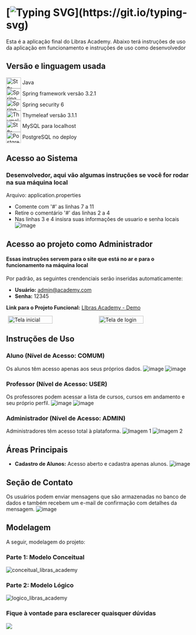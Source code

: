 # [![Typing SVG](https://readme-typing-svg.herokuapp.com?font=Fira+Code&weight=500&size=30&pause=1000&color=21AEF7&random=false&width=650&lines=Ol%C3%A1!+Bem+vindo(a)+ao+Libras+Academy!)](https://git.io/typing-svg)
Esta é a aplicação final do Libras Academy. Abaixo terá instruções de uso da aplicação em funcionamento e instruções de uso como desenvolvedor
<div style="display: inline_block" align = "left" >
 <h2>Versão e linguagem usada</h2>
<img align="center" alt="Ste-Java" height="30" width="40" src="https://cdn.jsdelivr.net/gh/devicons/devicon/icons/java/java-original.svg"> Java <br>
<img align="center" alt="Spring Framework" height="30" width="40" src="https://cdn.jsdelivr.net/gh/devicons/devicon/icons/spring/spring-original-wordmark.svg"> Spring framework versão 3.2.1 <br>
<img align="center" alt="Spring Framework" height="30" width="40" src="https://cdn.jsdelivr.net/gh/devicons/devicon/icons/spring/spring-original-wordmark.svg"> Spring security 6 <br>
<img align="center" alt="Thymeleaf" height="28" width="40" src="https://www.thymeleaf.org/images/thymeleaf.png"> Thymeleaf versão 3.1.1 <br>
<img align="center" alt="Ste-Mysql" height="30" width="40" src="https://cdn.jsdelivr.net/gh/devicons/devicon/icons/mysql/mysql-original.svg"> MySQL para localhost <br>
<img align="center" alt="PostgreSQL" height="30" width="40" src="https://cdn.jsdelivr.net/gh/devicons/devicon/icons/postgresql/postgresql-original-wordmark.svg"> PostgreSQL no deploy
</div>
  
 ## Acesso ao Sistema
### Desenvolvedor, aqui vão algumas instruções se você for rodar na sua máquina local
Arquivo: application.properties
- Comente com '#' as linhas 7 a 11
- Retire o comentário '#' das linhas 2 a 4
- Nas linhas 3 e 4 insisra suas informações de usuario e senha locais
![image](https://github.com/Squad19Rpro/LibrasAcademyVFinal/assets/130229709/fd11bdec-671a-4de4-90bd-df8dccfa2b96)

## Acesso ao projeto como Administrador
#### Essas instruções servem para o site que está no ar e para o funcionamento na máquina local
Por padrão, as seguintes crendenciais serão inseridas automaticamente:
- **Usuário:** admin@academy.com
- **Senha:** 12345

**Link para o Projeto Funcional:** [LIbras Academy - Demo](https://libras-academy-deploy.onrender.com/)
<div style="display: flex; justify-content: center;">
    <img src="https://github.com/Squad19Rpro/LibrasAcademyVFinal/assets/130229709/cc939214-bb64-40e1-9c21-53d9a1685e48" alt="Tela inicial" style="width: 49%; ">
    <img src="https://github.com/Squad19Rpro/LibrasAcademyVFinal/assets/130229709/f9caa5a7-e402-4ab1-8ee3-29955b26a474" alt="Tela de login" style="width: 49%; ">
</div>

## Instruções de Uso

### Aluno (Nível de Acesso: COMUM)
Os alunos têm acesso apenas aos seus próprios dados.
![image](https://github.com/Squad19Rpro/LibrasAcademyVFinal/assets/130229709/1513e293-43e8-41ee-8383-f0681358dc96)
![image](https://github.com/Squad19Rpro/LibrasAcademyVFinal/assets/130229709/4f9e3ce6-058a-45e5-89f9-8498d5c79983)

### Professor (Nível de Acesso: USER)
Os professores podem acessar a lista de cursos, cursos em andamento e seu próprio perfil.
![image](https://github.com/Squad19Rpro/LibrasAcademyVFinal/assets/130229709/4344fc23-67da-438a-8d0c-c9664bb50ed0)
![image](https://github.com/Squad19Rpro/LibrasAcademyVFinal/assets/130229709/069b3efa-e876-4c2e-992a-edfb5403dfb1)

### Administrador (Nível de Acesso: ADMIN)

Administradores têm acesso total à plataforma.
![Imagem 1](https://github.com/Squad19Rpro/LibrasAcademyVFinal/assets/130229709/c59713a8-0e30-4b81-84dc-f374ecc4000f)
![Imagem 2](https://github.com/Squad19Rpro/LibrasAcademyVFinal/assets/130229709/11e293c2-bfc4-4d21-a967-de83fd0302bd)

## Áreas Principais

- **Cadastro de Alunos:** Acesso aberto e cadastra apenas alunos.
  ![image](https://github.com/Squad19Rpro/LibrasAcademyVFinal/assets/130229709/356d621c-327f-48d6-b136-9f67e785ac84)
  
## Seção de Contato

Os usuários podem enviar mensagens que são armazenadas no banco de dados e também recebem um e-mail de confirmação com detalhes da mensagem.
![image](https://github.com/Squad19Rpro/LibrasAcademyVFinal/assets/130229709/5008c9da-c1f1-45c0-a2ed-e1d99112f8d4)

## Modelagem

A seguir, modelagem do projeto:

### Parte 1: Modelo Conceitual
![conceitual_libras_academy](https://github.com/Squad19Rpro/LibrasAcademyVFinal/assets/130229709/0f74f0e7-0db0-4795-b29b-735beff7a0e1)

### Parte 2: Modelo Lógico
![logico_libras_academy](https://github.com/Squad19Rpro/LibrasAcademyVFinal/assets/130229709/8dad0e65-09f9-4a96-8546-0f01c1dd3e3f)


### Fique à vontade para esclarecer quaisquer dúvidas
<div style="display: inline_block">
 <a href =mailto:heitorpimentel@hotmail.com"><img src="https://img.shields.io/badge/-Outlook-%23333?style=for-the-badge&logo=gmail&logoColor=white" target="_blank"></a>
</div>

